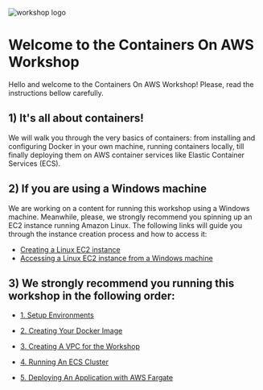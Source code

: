 ![workshop logo](https://github.com/bemer/containers-on-aws-workshop/blob/master/images/containers-on-aws-worshop-logo.jpg)

# Welcome to the Containers On AWS Workshop

Hello and welcome to the Containers On AWS Workshop! Please, read the instructions bellow carefully.

## 1) It's all about containers!

We will walk you through the very basics of containers: from installing and configuring Docker in your own machine, running containers locally, till finally deploying them on AWS container services like Elastic Container Services (ECS).

## 2) If you are using a Windows machine

We are working on a content for running this workshop using a Windows machine. Meanwhile, please, we strongly recommend you spinning up an EC2 instance running Amazon Linux. The following links will guide you through the instance creation process and how to access it:

* [Creating a Linux EC2 instance](https://docs.aws.amazon.com/AWSEC2/latest/UserGuide/EC2_GetStarted.html)
* [Accessing a Linux EC2 instance from a Windows machine](https://docs.aws.amazon.com/AWSEC2/latest/UserGuide/putty.html)

## 3) We strongly recommend you running this workshop in the following order:

* [1. Setup Environments](https://github.com/bemer/containers-on-aws-workshop/tree/master/01-SetupEnvironment)

* [2. Creating Your Docker Image](https://github.com/bemer/containers-on-aws-workshop/tree/master/02-CreatingDockerImage)

* [3. Creating A VPC for the Workshop](https://github.com/bemer/containers-on-aws-workshop/tree/master/03-CreateVPC)

* [4. Running An ECS Cluster](https://github.com/bemer/containers-on-aws-workshop/tree/master/04-DeployEcsCluster)

* [5. Deploying An Application with AWS Fargate](https://github.com/bemer/containers-on-aws-workshop/tree/master/05-DeployFargate)